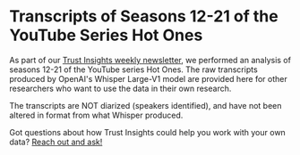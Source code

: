 # Transcripts of Seasons 12-21 of the YouTube Series Hot Ones

As part of our [Trust Insights weekly newsletter](https://www.trustinsights.ai/newsletter), we performed an analysis of seasons 12-21 of the YouTube series Hot Ones. The raw transcripts produced by OpenAI's Whisper Large-V1 model are provided here for other researchers who want to use the data in their own research.

The transcripts are NOT diarized (speakers identified), and have not been altered in format from what Whisper produced.

Got questions about how Trust Insights could help you work with your own data? [Reach out and ask!](https://www.trustinsights.ai/contact)
